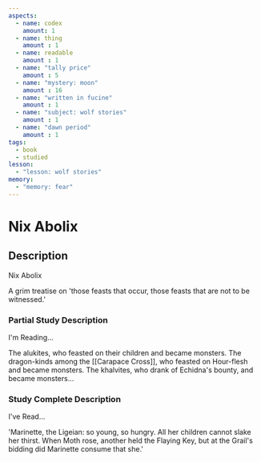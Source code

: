 ```yaml
---
aspects: 
  - name: codex
    amount: 1
  - name: thing
    amount : 1
  - name: readable
    amount : 1
  - name: "tally price"
    amount : 5
  - name: "mystery: moon"
    amount : 16
  - name: "written in fucine"
    amount : 1
  - name: "subject: wolf stories"
    amount : 1
  - name: "dawn period"
    amount : 1
tags:
  - book
  - studied
lesson:
  - "lesson: wolf stories"
memory:
  - "memory: fear"
---
```


# Nix Abolix

## Description
Nix Abolix

A grim treatise on 'those feasts that occur, those feasts that are not to be witnessed.'
### Partial Study Description
I'm Reading...

The alukites, who feasted on their children and became monsters. The dragon-kinds among the [[Carapace Cross]], who feasted on Hour-flesh and became monsters. The khalvites, who drank of Echidna's bounty, and became monsters…
### Study Complete Description
I've Read...

'Marinette, the Ligeian: so young, so hungry. All her children cannot slake her thirst. When Moth rose, another held the Flaying Key, but at the Grail's bidding did Marinette consume that she.'